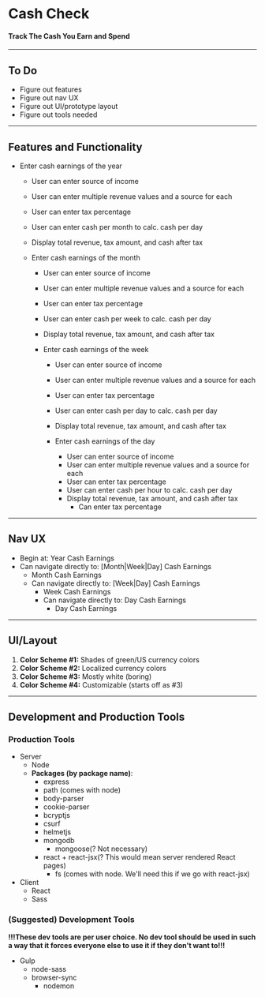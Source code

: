 # Cash Check
#### Track The Cash You Earn and Spend
___

## To Do
- Figure out features
- Figure out nav UX
- Figure out UI/prototype layout
- Figure out tools needed
___

## Features and Functionality
- Enter cash earnings of the year
  - User can enter source of income
  - User can enter multiple revenue values and a source for each
  - User can enter tax percentage
  - User can enter cash per month to calc. cash per day
  - Display total revenue, tax amount, and cash after tax

  - Enter cash earnings of the month
    - User can enter source of income
    - User can enter multiple revenue values and a source for each
    - User can enter tax percentage
    - User can enter cash per week to calc. cash per day
    - Display total revenue, tax amount, and cash after tax

    - Enter cash earnings of the week
      - User can enter source of income
      - User can enter multiple revenue values and a source for each
      - User can enter tax percentage
      - User can enter cash per day to calc. cash per day
      - Display total revenue, tax amount, and cash after tax

      - Enter cash earnings of the day
        - User can enter source of income
        - User can enter multiple revenue values and a source for each
        - User can enter tax percentage
        - User can enter cash per hour to calc. cash per day
        - Display total revenue, tax amount, and cash after tax
          - Can enter tax percentage
___

## Nav UX
- Begin at: Year Cash Earnings
- Can navigate directly to: [Month|Week|Day] Cash Earnings
  - Month Cash Earnings
  - Can navigate directly to: [Week|Day] Cash Earnings
    - Week Cash Earnings
    - Can navigate directly to: Day Cash Earnings
      - Day Cash Earnings

___

## UI/Layout
1. **Color Scheme #1:**
  Shades of green/US currency colors
2. **Color Scheme #2:**
  Localized currency colors
3. **Color Scheme #3:**
  Mostly white (boring)
4. **Color Scheme #4:**
  Customizable (starts off as #3)
___

## Development and Production Tools
### Production Tools
- Server
  - Node
  - **Packages (by package name)**:
    - express
    - path (comes with node)
    - body-parser
    - cookie-parser
    - bcryptjs
    - csurf
    - helmetjs
    - mongodb
      - mongoose(? Not necessary)
    - react + react-jsx(? This would mean server rendered React pages)
      - fs (comes with node. We'll need this if we go with react-jsx)
- Client
  - React
  - Sass

### (Suggested) Development Tools
**!!!These dev tools are per user choice. No dev tool should be used in such a way that it forces everyone else to use it if they don't want to!!!**
- Gulp
  - node-sass
  - browser-sync
    - nodemon
